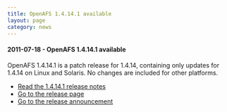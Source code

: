 ```yaml
---
title: OpenAFS 1.4.14.1 available
layout: page
category: news
---
```


#### 2011-07-18 - OpenAFS 1.4.14.1 available

OpenAFS 1.4.14.1 is a patch release for 1.4.14, containing only updates
for 1.4.14 on Linux and Solaris. No changes are included for other
platforms.

-   [Read the 1.4.14.1 release notes](/dl/openafs/1.4.14/RELNOTES-1.4.14.1)
-   [Go to the release page](/release/openafs-1.4.14.1.html)
-   [Go to the release announcement](/pipermail/openafs-announce/2011/000368.html)

